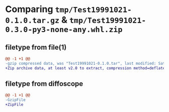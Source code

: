 # Comparing `tmp/Test19991021-0.1.0.tar.gz` & `tmp/Test19991021-0.3.0-py3-none-any.whl.zip`

## filetype from file(1)

```diff
@@ -1 +1 @@
-gzip compressed data, was "Test19991021-0.1.0.tar", last modified: Sat May  4 14:02:24 2024, max compression
+Zip archive data, at least v2.0 to extract, compression method=deflate
```

## filetype from diffoscope

```diff
@@ -1 +1 @@
-GzipFile
+ZipFile
```

